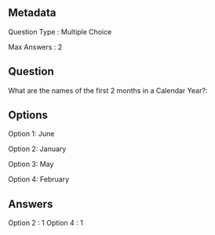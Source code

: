 ## Metadata
Question Type : Multiple Choice

Max Answers : 2

## Question
What are the names of the first 2 months in a Calendar Year?:

## Options
Option 1: June

Option 2: January

Option 3: May

Option 4: February

## Answers
Option 2 : 1
Option 4 : 1